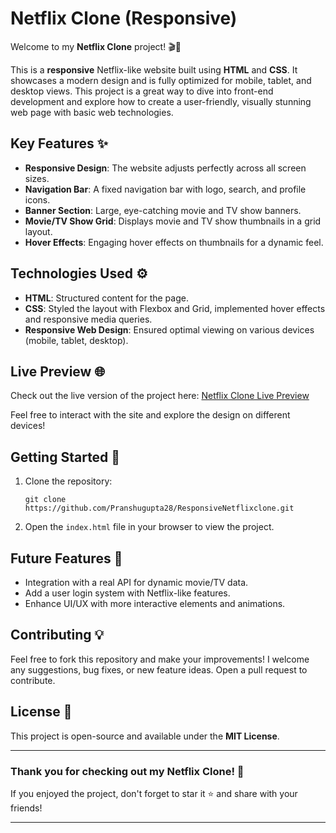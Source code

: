 # Netflix Clone (Responsive)

Welcome to my **Netflix Clone** project! 🎬🍿

This is a **responsive** Netflix-like website built using **HTML** and **CSS**. It showcases a modern design and is fully optimized for mobile, tablet, and desktop views. This project is a great way to dive into front-end development and explore how to create a user-friendly, visually stunning web page with basic web technologies.

## Key Features ✨
- **Responsive Design**: The website adjusts perfectly across all screen sizes.
- **Navigation Bar**: A fixed navigation bar with logo, search, and profile icons.
- **Banner Section**: Large, eye-catching movie and TV show banners.
- **Movie/TV Show Grid**: Displays movie and TV show thumbnails in a grid layout.
- **Hover Effects**: Engaging hover effects on thumbnails for a dynamic feel.

## Technologies Used ⚙️
- **HTML**: Structured content for the page.
- **CSS**: Styled the layout with Flexbox and Grid, implemented hover effects and responsive media queries.
- **Responsive Web Design**: Ensured optimal viewing on various devices (mobile, tablet, desktop).

## Live Preview 🌐
Check out the live version of the project here:
[Netflix Clone Live Preview](https://pranshugupta28.github.io/ResponsiveNetflixclone/)

Feel free to interact with the site and explore the design on different devices!

## Getting Started 🚀
1. Clone the repository:
   ```
   git clone https://github.com/Pranshugupta28/ResponsiveNetflixclone.git
   ```
2. Open the `index.html` file in your browser to view the project.

## Future Features 🔮
- Integration with a real API for dynamic movie/TV data.
- Add a user login system with Netflix-like features.
- Enhance UI/UX with more interactive elements and animations.

## Contributing 💡
Feel free to fork this repository and make your improvements! I welcome any suggestions, bug fixes, or new feature ideas. Open a pull request to contribute.

## License 📜
This project is open-source and available under the **MIT License**.

---

### **Thank you for checking out my Netflix Clone! 🎉**
If you enjoyed the project, don't forget to star it ⭐ and share with your friends!

---

